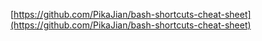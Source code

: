 [https://github.com/PikaJian/bash-shortcuts-cheat-sheet](https://github.com/PikaJian/bash-shortcuts-cheat-sheet)